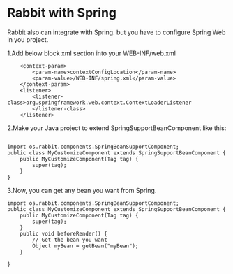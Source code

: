 # Rabbit with Spring #

Rabbit also can integrate with Spring.
but you have to configure Spring Web in you project.

1.Add below block xml section into your WEB-INF/web.xml
```
	<context-param>
		<param-name>contextConfigLocation</param-name>
		<param-value>/WEB-INF/spring.xml</param-value>
	</context-param>
	<listener>
		<listener-class>org.springframework.web.context.ContextLoaderListener
		</listener-class>
	</listener>
```

2.Make your Java project to extend SpringSupportBeanComponent like this:
```

import os.rabbit.components.SpringBeanSupportComponent;
public class MyCustomizeComponent extends SpringSupportBeanComponent {
	public MyCustomizeComponent(Tag tag) {
		super(tag);
	}
}
```

3.Now, you can get any bean you want from Spring.
```
import os.rabbit.components.SpringBeanSupportComponent;
public class MyCustomizeComponent extends SpringSupportBeanComponent {
	public MyCustomizeComponent(Tag tag) {
		super(tag);
	}
	public void beforeRender() {
		// Get the bean you want
		Object myBean = getBean("myBean");
	}

}

```